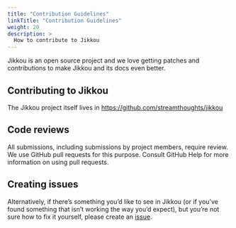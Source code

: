 ```yaml
---
title: "Contribution Guidelines"
linkTitle: "Contribution Guidelines"
weight: 20
description: >
  How to contribute to Jikkou
---
```


Jikkou is an open source project and we love getting patches and contributions to make Jikkou and its docs even better.


## Contributing to Jikkou
The Jikkou project itself lives in https://github.com/streamthoughts/jikkou

## Code reviews
All submissions, including submissions by project members, require review. We use GitHub pull requests for this purpose. Consult GitHub Help for more information on using pull requests.

## Creating issues
Alternatively, if there’s something you’d like to see in Jikkou (or if you’ve found something that isn’t working the way you’d expect),
but you’re not sure how to fix it yourself, please create an [issue](https://github.com/streamthoughts/jikkou/issues).
